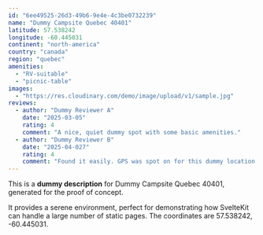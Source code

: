 ```yaml
---
id: "6ee49525-26d3-49b6-9e4e-4c3be0732239"
name: "Dummy Campsite Quebec 40401"
latitude: 57.538242
longitude: -60.445031
continent: "north-america"
country: "canada"
region: "quebec"
amenities:
  - "RV-suitable"
  - "picnic-table"
images:
  - "https://res.cloudinary.com/demo/image/upload/v1/sample.jpg"
reviews:
  - author: "Dummy Reviewer A"
    date: "2025-03-05"
    rating: 4
    comment: "A nice, quiet dummy spot with some basic amenities."
  - author: "Dummy Reviewer B"
    date: "2025-04-027"
    rating: 4
    comment: "Found it easily. GPS was spot on for this dummy location."
---
```


This is a **dummy description** for Dummy Campsite Quebec 40401, generated for the proof of concept.

It provides a serene environment, perfect for demonstrating how SvelteKit can handle a large number of static pages. The coordinates are 57.538242, -60.445031.
